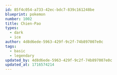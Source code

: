 ```yaml
---
id: 85f4c054-a733-42ec-bdc7-839c161248be
blueprint: pokemon
number: 1002
title: Chien-Pao
types:
  - dark
  - ice
author: 4d8d6ede-5963-429f-9c2f-74b897007e0c
tags:
  - basic
  - legendary
updated_by: 4d8d6ede-5963-429f-9c2f-74b897007e0c
updated_at: 1716574214
---
```

